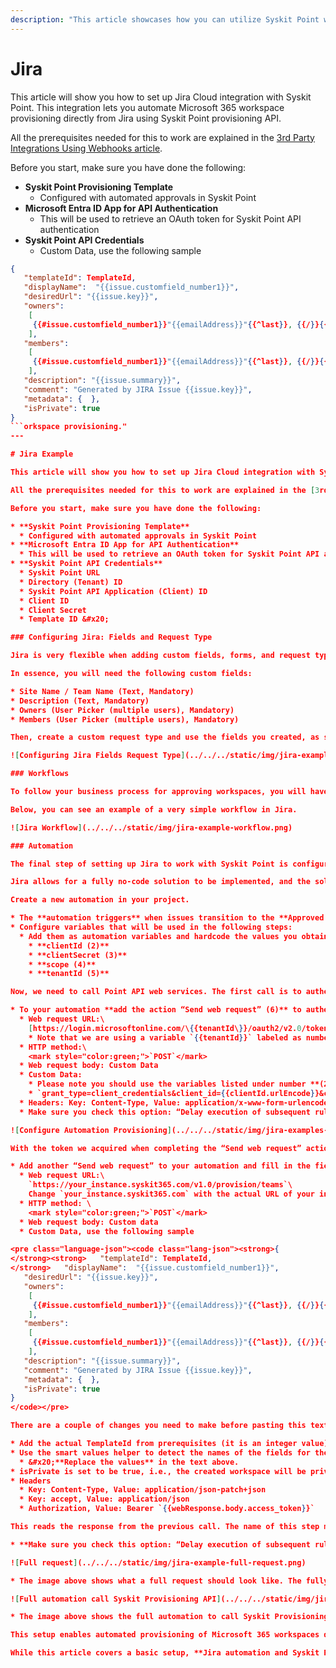 ```yaml
---
description: "This article showcases how you can utilize Syskit Point webhooks with Jira for automated workspace provisioning."
---
```


# Jira

This article will show you how to set up Jira Cloud integration with Syskit Point. This integration lets you automate Microsoft 365 workspace provisioning directly from Jira using Syskit Point provisioning API.

All the prerequisites needed for this to work are explained in the [3rd Party Integrations Using Webhooks article](webhooks-example.md).

Before you start, make sure you have done the following:

* **Syskit Point Provisioning Template**
  * Configured with automated approvals in Syskit Point
* **Microsoft Entra ID App for API Authentication**
  * This will be used to retrieve an OAuth token for Syskit Point API authentication
* **Syskit Point API Credentials**
  * Custom Data, use the following sample

```json
{
   "templateId": TemplateId,
   "displayName":  "{{issue.customfield_number1}}",
   "desiredUrl": "{{issue.key}}",
   "owners": 
    [
     {{#issue.customfield_number1}}"{{emailAddress}}"{{^last}}, {{/}}{{/}}
    ],
   "members": 
    [
     {{#issue.customfield_number1}}"{{emailAddress}}"{{^last}}, {{/}}{{/}}
    ],
   "description": "{{issue.summary}}",
   "comment": "Generated by JIRA Issue {{issue.key}}",
   "metadata": {  },
   "isPrivate": true
}
```orkspace provisioning."
---

# Jira Example

This article will show you how to set up Jira Cloud integration with Syskit Point. This integration lets you automate Microsoft 365 workspace provisioning directly from Jira using Syskit Point provisioning API.

All the prerequisites needed for this to work are explained in the [3rd Party Integrations Using Webhooks article](webhooks-example.md).

Before you start, make sure you have done the following:

* **Syskit Point Provisioning Template**
  * Configured with automated approvals in Syskit Point
* **Microsoft Entra ID App for API Authentication**
  * This will be used to retrieve an OAuth token for Syskit Point API authentication
* **Syskit Point API Credentials**
  * Syskit Point URL
  * Directory (Tenant) ID
  * Syskit Point API Application (Client) ID
  * Client ID
  * Client Secret
  * Template ID &#x20;

### Configuring Jira: Fields and Request Type

Jira is very flexible when adding custom fields, forms, and request types. You can achieve the required customization in many different ways, and the approach will depend on how your Jira is set up.

In essence, you will need the following custom fields:

* Site Name / Team Name (Text, Mandatory)
* Description (Text, Mandatory)
* Owners (User Picker (multiple users), Mandatory)
* Members (User Picker (multiple users), Mandatory)

Then, create a custom request type and use the fields you created, as shown in the image below.

![Configuring Jira Fields Request Type](../../../static/img/jira-example-request-type.png)

### Workflows

To follow your business process for approving workspaces, you will have to use one of the available Workflows in Jira or create a custom one.

Below, you can see an example of a very simple workflow in Jira.

![Jira Workflow](../../../static/img/jira-example-workflow.png)

### Automation

The final step of setting up Jira to work with Syskit Point is configuring the automation to call the Syskit Point Provisioning API and initiate provisioning.

Jira allows for a fully no-code solution to be implemented, and the solution is very simple, but make sure you follow all the steps outlined in this article for the solution to work properly.

Create a new automation in your project.

* The **automation triggers** when issues transition to the **Approved state (1)**
* Configure variables that will be used in the following steps:
  * Add them as automation variables and hardcode the values you obtained in the Prerequisite steps of this article.
    * **clientId (2)**
    * **clientSecret (3)**
    * **scope (4)**
    * **tenantId (5)**

Now, we need to call Point API web services. The first call is to authenticate against service:

* To your automation **add the action “Send web request” (6)** to authenticate, use the following setup
  * Web request URL:\
    [https://login.microsoftonline.com/\{{tenantId\}}/oauth2/v2.0/token](https://login.microsoftonline.com/%7B%7BtenantId%7D%7D/oauth2/v2.0/token)
    * Note that we are using a variable `{{tenantId}}` labeled as number **(5)** here.
  * HTTP method:\
    <mark style="color:green;">`POST`</mark>
  * Web request body: Custom Data
  * Custom Data:
    * Please note you should use the variables listed under number **(2-5)** in this request.
    * `grant_type=client_credentials&client_id={{clientId.urlEncode}}&client_secret={{clientSecret.urlEncode}}&scope={{scope.urlEncode}}`
  * Headers: Key: Content-Type, Value: application/x-www-form-urlencoded
  * Make sure you check this option: “Delay execution of subsequent rule actions until we’ve received a response for this web request”

![Configure Automation Provisioning](../../../static/img/jira-examples-automation-provisioning.png)

With the token we acquired when completing the “Send web request” action, we can now **POST the request to the Provisioning API (7)**.

* Add another “Send web request” to your automation and fill in the fields:
  * Web request URL:\
    `https://your_instance.syskit365.com/v1.0/provision/teams`\
    Change `your_instance.syskit365.com` with the actual URL of your instance.
  * HTTP method: \
    <mark style="color:green;">`POST`</mark>
  * Web request body: Custom data
  * Custom Data, use the following sample

<pre class="language-json"><code class="lang-json"><strong>{
</strong><strong>   "templateId": TemplateId,
</strong>   "displayName":  "{{issue.customfield_number1}}",
   "desiredUrl": "{{issue.key}}",
   "owners": 
    [
     {{#issue.customfield_number1}}"{{emailAddress}}"{{^last}}, {{/}}{{/}}
    ],
   "members": 
    [
     {{#issue.customfield_number1}}"{{emailAddress}}"{{^last}}, {{/}}{{/}}
    ],
   "description": "{{issue.summary}}",
   "comment": "Generated by JIRA Issue {{issue.key}}",
   "metadata": {  },
   "isPrivate": true
}
</code></pre>

There are a couple of changes you need to make before pasting this text:

* Add the actual TemplateId from prerequisites (it is an integer value)
* Use the smart values helper to detect the names of the fields for the “Site Name”, “Owners”, and “Members” fields you created. The names of these fields usually look like something like customfield\_10054.
  * &#x20;**Replace the values** in the text above.
* isPrivate is set to be true, i.e., the created workspace will be private. You can change this or even tie this to a field and allow users to change it.
* Headers
  * Key: Content-Type, Value: application/json-patch+json
  * Key: accept, Value: application/json
  * Authorization, Value: Bearer `{{webResponse.body.access_token}}`

This reads the response from the previous call. The name of this step might be different in your automation.

* **Make sure you check this option: “Delay execution of subsequent rule actions until we’ve received a response for this web request”**

![Full request](../../../static/img/jira-example-full-request.png)

* The image above shows what a full request should look like. The fully assembled automation is shown in the following image:

![Full automation call Syskit Provisioning API](../../../static/img/jira-example-full-automation.png)

* The image above shows the full automation to call Syskit Provisioning API, marked with numbers (1-7) reflecting the above-labeled steps.

This setup enables automated provisioning of Microsoft 365 workspaces directly from Jira.

While this article covers a basic setup, **Jira automation and Syskit Points API offer significant flexibility** to adapt this workflow to your specific business needs.
